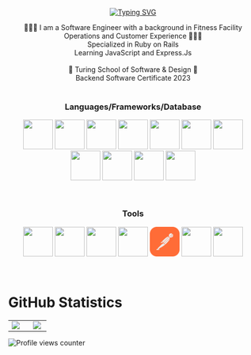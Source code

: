 <div align="center">

[![Typing SVG](https://readme-typing-svg.demolab.com?font=Fira+Code&pause=1000&center=true&random=false&width=435&lines=Hi+there!+My+name+is+Antoine.;Welcome+to+my+Github!+)](https://git.io/typing-svg)


</div>

<div align="center">
🧗🏻‍♂️ I am a Software Engineer with a background in Fitness Facility Operations and Customer Experience 🧗🏻‍♂️
 <br>
 Specialized in Ruby on Rails
 <br>
 Learning JavaScript and Express.Js
 <br>
 <br>
🌱 Turing School of Software & Design 🌱
 <br>
 Backend Software Certificate 2023

 <br>
</div><br>

<h3 align="center">
Languages/Frameworks/Database
</h3>

<div align="center">
  
<img src="https://cdn.jsdelivr.net/gh/devicons/devicon/icons/ruby/ruby-plain-wordmark.svg" width="60" height="60"/> <img src="https://cdn.jsdelivr.net/gh/devicons/devicon/icons/rails/rails-plain-wordmark.svg" width="60" height="60" /> <img src="https://cdn.jsdelivr.net/gh/devicons/devicon/icons/rspec/rspec-original.svg" width="60" height="60"/> <img src="https://cdn.jsdelivr.net/gh/devicons/devicon/icons/python/python-original.svg" width="60" height="60"/> <img src="https://cdn.jsdelivr.net/gh/devicons/devicon/icons/django/django-plain.svg" width="60" height="60"/> <img src="https://cdn.jsdelivr.net/gh/devicons/devicon/icons/javascript/javascript-plain.svg" width="60" height="60"/> <img src="https://cdn.jsdelivr.net/gh/devicons/devicon/icons/nodejs/nodejs-plain.svg" width="60" height="60" /> <img src="https://cdn.jsdelivr.net/gh/devicons/devicon/icons/html5/html5-plain-wordmark.svg" width="60" height="60"/> <img src="https://cdn.jsdelivr.net/gh/devicons/devicon/icons/css3/css3-plain-wordmark.svg" width="60" height="60"/> <img src="https://cdn.jsdelivr.net/gh/devicons/devicon/icons/redis/redis-original.svg" width="60" height="60"/> <img src="https://cdn.jsdelivr.net/gh/devicons/devicon/icons/postgresql/postgresql-plain-wordmark.svg"  width="60" height="60" />



</div><br>

<h3 align="center">
Tools
</h3>

<div align="center">
<img src="https://cdn.jsdelivr.net/gh/devicons/devicon/icons/heroku/heroku-plain-wordmark.svg" width="60" height="60" /> <img src="https://cdn.jsdelivr.net/gh/devicons/devicon/icons/circleci/circleci-plain-wordmark.svg" width="60" height="60" /> <img src="https://cdn.jsdelivr.net/gh/devicons/devicon/icons/git/git-plain-wordmark.svg" width="60" height="60"/> <img src="https://cdn.jsdelivr.net/gh/devicons/devicon/icons/github/github-original-wordmark.svg" width="60" height="60"/> <img src="https://github.com/tandpfun/skill-icons/blob/main/icons/Postman.svg" width="60" height="60"> <img src="https://cdn.jsdelivr.net/gh/devicons/devicon/icons/docker/docker-plain-wordmark.svg"  width="60" height="60" /> <img src="https://cdn.jsdelivr.net/gh/devicons/devicon/icons/vscode/vscode-original.svg" width="60" height="60" />
          

</div><br><br>

# GitHub Statistics
<table><tr><td valign="top" width="50%">

<img src="https://github-readme-stats.vercel.app/api?username=Antoine-Aube&theme=radical&show_icons=true&count_private=true&hide_border=true" align="left" style="width: 100%" />

</td><td valign="top" width="39%">

<img src="https://github-readme-stats.vercel.app/api/top-langs/?username=Antoine-Aube&theme=radical&hide_border=true&layout=compact" align="left" style="width: 100%" />

</td></tr></table>

![Profile views counter](https://komarev.com/ghpvc/?username=Antoine-Aube&&style=flat-square)

<br />
